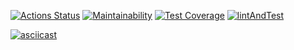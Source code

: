 [![Actions Status](https://github.com/ysemenyuk/backend-project-lvl2/workflows/hexlet-check/badge.svg)](https://github.com/ysemenyuk/backend-project-lvl2/actions)
[![Maintainability](https://api.codeclimate.com/v1/badges/2353a99e66ade71c10f9/maintainability)](https://codeclimate.com/github/ysemenyuk/backend-project-lvl2/maintainability)
[![Test Coverage](https://api.codeclimate.com/v1/badges/2353a99e66ade71c10f9/test_coverage)](https://codeclimate.com/github/ysemenyuk/backend-project-lvl2/test_coverage)
[![lintAndTest](https://github.com/ysemenyuk/backend-project-lvl2/workflows/lintAndTest/badge.svg)](https://github.com/ysemenyuk/backend-project-lvl2/actions)

[![asciicast](https://asciinema.org/a/376604.svg)](https://asciinema.org/a/376604)
